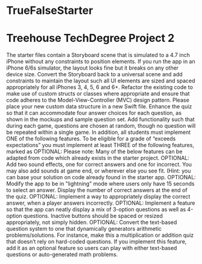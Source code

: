 # TrueFalseStarter
# Treehouse TechDegree Project 2
The starter files contain a Storyboard scene that is simulated to a 4.7 inch iPhone without any constraints to position elements. If you run the app in an iPhone 6/6s simulator, the layout looks fine but it breaks on any other device size. Convert the Storyboard back to a universal scene and add constraints to maintain the layout such all UI elements are sized and spaced appropriately for all iPhones 3, 4, 5, 6 and 6+.
Refactor the existing code to make use of custom structs or classes where appropriate and ensure that code adheres to the Model-View-Controller (MVC) design pattern. Please place your new custom data structure in a new Swift file.
Enhance the quiz so that it can accommodate four answer choices for each question, as shown in the mockups and sample question set.
Add functionality such that during each game, questions are chosen at random, though no question will be repeated within a single game.
In addition, all students must implement ONE of the following features. To be eligible for a grade of “exceeds expectations” you must implement at least THREE of the following features, marked as OPTIONAL:
Please note: Many of the below features can be adapted from code which already exists in the starter project.
OPTIONAL: Add two sound effects, one for correct answers and one for incorrect. You may also add sounds at game end, or wherever else you see fit. (Hint: you can base your solution on code already found in the starter app.
OPTIONAL: Modify the app to be in "lightning" mode where users only have 15 seconds to select an answer. Display the number of correct answers at the end of the quiz.
OPTIONAL: Implement a way to appropriately display the correct answer, when a player answers incorrectly.
OPTIONAL: Implement a feature so that the app can neatly display a mix of 3-option questions as well as 4-option questions. Inactive buttons should be spaced or resized appropriately, not simply hidden.
OPTIONAL: Convert the text-based question system to one that dynamically generators arithmetic problems/solutions. For instance, make this a multiplication or addition quiz that doesn’t rely on hard-coded questions. If you implement this feature, add it as an optional feature so users can play with either text-based questions or auto-generated math problems.
